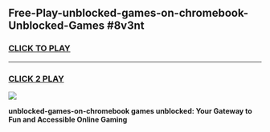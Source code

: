
## Free-Play-unblocked-games-on-chromebook-Unblocked-Games #8v3nt
<h3>
<a href="https://news.freeplayer.one?title=unblocked-games-on-chromebook&ref=8M">CLICK TO PLAY</a></h3>
<hr>

<h3>
<a href="https://news.freeplayer.one?title=unblocked-games-on-chromebook&ref=8M">CLICK 2 PLAY</a>
  
</h3>

<a href="https://news.freeplayer.one?title=unblocked-games-on-chromebook&ref=8M"><img src="https://clearcache.store/games.png"></a>


**unblocked-games-on-chromebook games unblocked: Your Gateway to Fun and Accessible Online Gaming**
